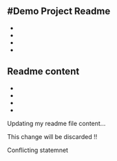 #Demo Project Readme
-
-
-
-
-
Readme content
-
-
-
-
-
Updating my readme file content...

This change will be discarded !!

Conflicting statemnet
